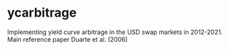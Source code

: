 # ycarbitrage
Implementing yield curve arbitrage in the USD swap markets in 2012-2021. Main reference paper Duarte et al. (2006)
